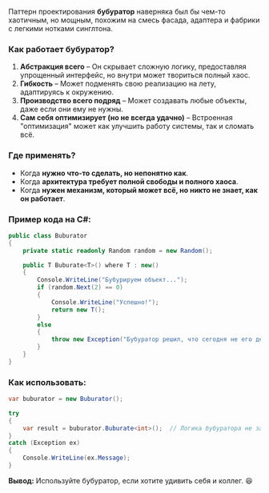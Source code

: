 Паттерн проектирования **бубуратор** наверняка был бы чем-то хаотичным, но мощным, похожим на смесь фасада, адаптера и фабрики с легкими нотками синглтона.  

### Как работает бубуратор?  
1. **Абстракция всего** – Он скрывает сложную логику, предоставляя упрощенный интерфейс, но внутри может твориться полный хаос.  
2. **Гибкость** – Может подменять свою реализацию на лету, адаптируясь к окружению.  
3. **Производство всего подряд** – Может создавать любые объекты, даже если они ему не нужны.  
4. **Сам себя оптимизирует (но не всегда удачно)** – Встроенная "оптимизация" может как улучшить работу системы, так и сломать всё.  

### Где применять?  
- Когда **нужно что-то сделать, но непонятно как**.  
- Когда **архитектура требует полной свободы и полного хаоса**.  
- Когда **нужен механизм, который может всё, но никто не знает, как он работает**.  

### Пример кода на C#:  
```csharp
public class Buburator
{
    private static readonly Random random = new Random();

    public T Buburate<T>() where T : new()
    {
        Console.WriteLine("Бубурируем объект...");
        if (random.Next(2) == 0)
        {
            Console.WriteLine("Успешно!");
            return new T();
        }
        else
        {
            throw new Exception("Бубуратор решил, что сегодня не его день.");
        }
    }
}
```
### Как использовать:  
```csharp
var buburator = new Buburator();

try 
{
    var result = buburator.Buburate<int>();  // Логика бубуратора не заботится о смысле
}
catch (Exception ex) 
{
    Console.WriteLine(ex.Message);
}
```
**Вывод:** Используйте бубуратор, если хотите удивить себя и коллег. 😆